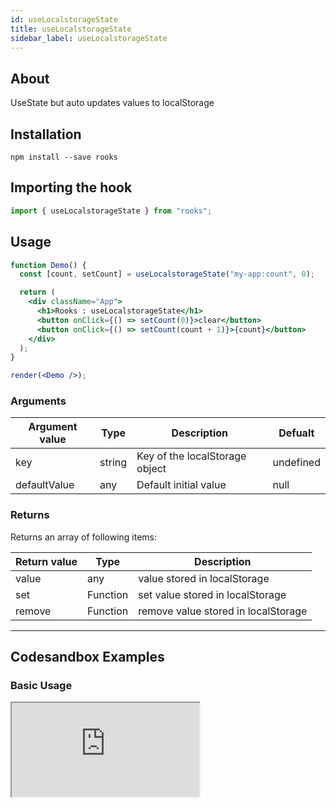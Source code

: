 ```yaml
---
id: useLocalstorageState
title: useLocalstorageState
sidebar_label: useLocalstorageState
---
```


## About

UseState but auto updates values to localStorage

[//]: # "Main"

## Installation

    npm install --save rooks

## Importing the hook

```javascript
import { useLocalstorageState } from "rooks";
```

## Usage

```jsx
function Demo() {
  const [count, setCount] = useLocalstorageState("my-app:count", 0);

  return (
    <div className="App">
      <h1>Rooks : useLocalstorageState</h1>
      <button onClick={() => setCount(0)}>clear</button>
      <button onClick={() => setCount(count + 1)}>{count}</button>
    </div>
  );
}

render(<Demo />);
```


### Arguments

| Argument value | Type   | Description                    | Defualt   |
|----------------|--------|--------------------------------|-----------|
| key            | string | Key of the localStorage object | undefined |
| defaultValue   | any    | Default initial value          | null      |

### Returns

Returns an array of following items:

| Return value | Type     | Description                         |
|--------------|----------|-------------------------------------|
| value        | any      | value stored in localStorage        |
| set          | Function | set value stored in localStorage    |
| remove       | Function | remove value stored in localStorage |



---

## Codesandbox Examples

### Basic Usage

<iframe src="https://codesandbox.io/embed/uselocalstoragestate-kr16j?fontsize=14&hidenavigation=1&theme=dark"
  style={{
    width: "100%",
    height: 500,
    border: 0,
    borderRadius: 4,
    overflow: "hidden"
  }} 
  title="useLocalstorageState"
  allow="accelerometer; ambient-light-sensor; camera; encrypted-media; geolocation; gyroscope; hid; microphone; midi; payment; usb; vr; xr-spatial-tracking"
  sandbox="allow-forms allow-modals allow-popups allow-presentation allow-same-origin allow-scripts"
/>

## Join Bhargav's discord server

You can click on the floating discord icon at the bottom right of the screen and talk to us in our server.
